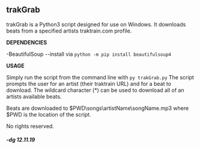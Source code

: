 ## trakGrab

trakGrab is a Python3 script designed for use on Windows.
It downloads beats from a specified artists traktrain.com
profile.

__DEPENDENCIES__

-BeautifulSoup
--install via `python -m pip install beautifulsoup4`

__USAGE__

Simply run the script from the command line with `py trakGrab.py`
The script prompts the user for an artist (their traktrain URL)
and for a beat to download. The wildcard character (*) can be 
used to download all of an artists available beats. 

Beats are downloaded to $PWD\songs\artistName\songName.mp3 where $PWD
is the location of the script.


No rights reserved.

##### -dg 12.11.19
